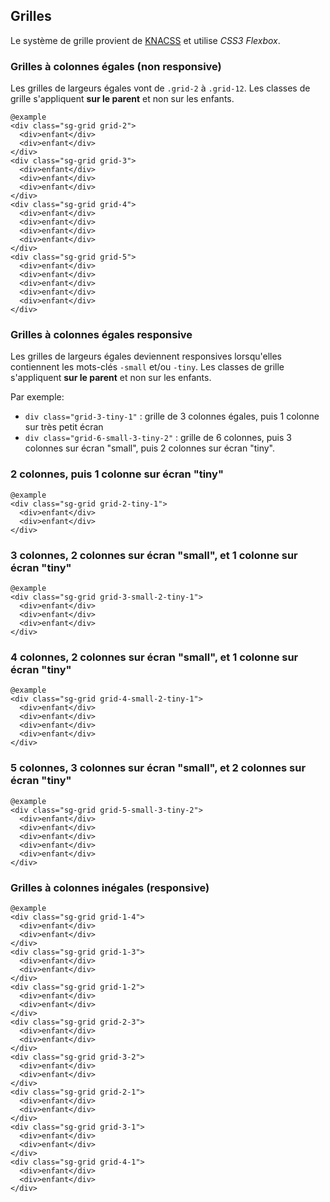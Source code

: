 ## Grilles

Le système de grille provient de <a href="https://github.com/alsacreations/KNACSS/blob/master/doc/03-grilles.md">KNACSS</a>&nbsp;et utilise <em>CSS3 Flexbox</em>.

### Grilles à colonnes égales (non responsive)

Les grilles de largeurs égales vont de <code>.grid-2</code>&nbsp;à <code>.grid-12</code>. Les classes de grille s'appliquent **sur le parent**
et non sur les enfants.

    @example
    <div class="sg-grid grid-2">
      <div>enfant</div>
      <div>enfant</div>
    </div>
    <div class="sg-grid grid-3">
      <div>enfant</div>
      <div>enfant</div>
      <div>enfant</div>
    </div>
    <div class="sg-grid grid-4">
      <div>enfant</div>
      <div>enfant</div>
      <div>enfant</div>
      <div>enfant</div>
    </div>
    <div class="sg-grid grid-5">
      <div>enfant</div>
      <div>enfant</div>
      <div>enfant</div>
      <div>enfant</div>
      <div>enfant</div>
    </div>
    
### Grilles à colonnes égales responsive

Les grilles de largeurs égales deviennent responsives lorsqu'elles contiennent les mots-clés  <code>-small</code>
et/ou <code>-tiny</code>. Les classes de grille s'appliquent **sur le parent**
et non sur les enfants.

Par exemple:
- `div class="grid-3-tiny-1"` : grille de 3 colonnes égales, puis 1 colonne sur très petit écran
- `div class="grid-6-small-3-tiny-2"` : grille de 6 colonnes, puis 3 colonnes sur écran "small", puis 2 colonnes sur écran "tiny".


### 2 colonnes, puis 1 colonne sur écran "tiny"

    @example
    <div class="sg-grid grid-2-tiny-1">
      <div>enfant</div>
      <div>enfant</div>
    </div>


### 3 colonnes, 2 colonnes sur écran "small", et 1 colonne sur écran "tiny"

    @example
    <div class="sg-grid grid-3-small-2-tiny-1">
      <div>enfant</div>
      <div>enfant</div>
      <div>enfant</div>
    </div>

### 4 colonnes, 2 colonnes sur écran "small", et 1 colonne sur écran "tiny"

    @example
    <div class="sg-grid grid-4-small-2-tiny-1">
      <div>enfant</div>
      <div>enfant</div>
      <div>enfant</div>
      <div>enfant</div>
    </div>

### 5 colonnes, 3 colonnes sur écran "small", et 2 colonnes sur écran "tiny"

    @example
    <div class="sg-grid grid-5-small-3-tiny-2">
      <div>enfant</div>
      <div>enfant</div>
      <div>enfant</div>
      <div>enfant</div>
      <div>enfant</div>
    </div>


### Grilles à colonnes inégales (responsive)

    @example
    <div class="sg-grid grid-1-4">
      <div>enfant</div>
      <div>enfant</div>
    </div>
    <div class="sg-grid grid-1-3">
      <div>enfant</div>
      <div>enfant</div>
    </div>
    <div class="sg-grid grid-1-2">
      <div>enfant</div>
      <div>enfant</div>
    </div>
    <div class="sg-grid grid-2-3">
      <div>enfant</div>
      <div>enfant</div>
    </div>
    <div class="sg-grid grid-3-2">
      <div>enfant</div>
      <div>enfant</div>
    </div>
    <div class="sg-grid grid-2-1">
      <div>enfant</div>
      <div>enfant</div>
    </div>
    <div class="sg-grid grid-3-1">
      <div>enfant</div>
      <div>enfant</div>
    </div>
    <div class="sg-grid grid-4-1">
      <div>enfant</div>
      <div>enfant</div>
    </div>

